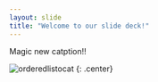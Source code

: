 ```yaml
---
layout: slide
title: "Welcome to our slide deck!"
---
```


Magic new catption!!

![orderedlistocat](https://octodex.github.com/images/orderedlistocat.png)
{: .center}
